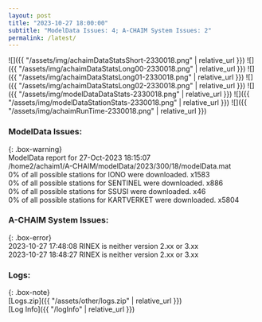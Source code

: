 ```yaml
---
layout: post
title: "2023-10-27 18:00:00"
subtitle: "ModelData Issues: 4; A-CHAIM System Issues: 2"
permalink: /latest/
---
```


![]({{ "/assets/img/achaimDataStatsShort-2330018.png" | relative_url }})
![]({{ "/assets/img/achaimDataStatsLong00-2330018.png" | relative_url }})
![]({{ "/assets/img/achaimDataStatsLong01-2330018.png" | relative_url }})
![]({{ "/assets/img/achaimDataStatsLong02-2330018.png" | relative_url }})
![]({{ "/assets/img/modelDataDataStats-2330018.png" | relative_url }})
![]({{ "/assets/img/modelDataStationStats-2330018.png" | relative_url }})
![]({{ "/assets/img/achaimRunTime-2330018.png" | relative_url }})


### ModelData Issues:  
  
{: .box-warning}  
 ModelData report for 27-Oct-2023 18:15:07   
 /home2/achaim1/A-CHAIM/modelData/2023/300/18/modelData.mat   
 0% of all possible stations for IONO were downloaded. x1583   
 0% of all possible stations for SENTINEL were downloaded. x886   
 0% of all possible stations for SSUSI were downloaded. x46   
 0% of all possible stations for KARTVERKET were downloaded. x5804   
  
### A-CHAIM System Issues:  
  
{: .box-error}  
2023-10-27 17:48:08 RINEX is neither version 2.xx or 3.xx  
2023-10-27 18:48:27 RINEX is neither version 2.xx or 3.xx  

### Logs:  
  
{: .box-note}  
[Logs.zip]({{ "/assets/other/logs.zip" | relative_url }})  
[Log Info]({{ "/logInfo" | relative_url }})  
